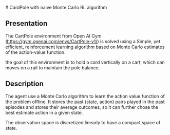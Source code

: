 # CardPole with naive Monte Carlo RL algorithm

## Presentation

The CartPole environment from Open AI Gym (https://gym.openai.com/envs/CartPole-v1/) is solved using a Simple, yet efficient, reinforcement learning algorithm based on Monte Carlo estimates of the action-value function.

the goal of this environment is to hold a card vertically on a cart, which can moves on a rail to maintain the pole balance.

## Description

The agent use a Monte Carlo algorithm to learn the action value function of the problem offline. It stores the past (state, action) pairs played in the past episodes and stores their average outcomes, so it can further chose the best estimate action in a given state.

The observation space is discretized linearly to have a compact space of state. 
